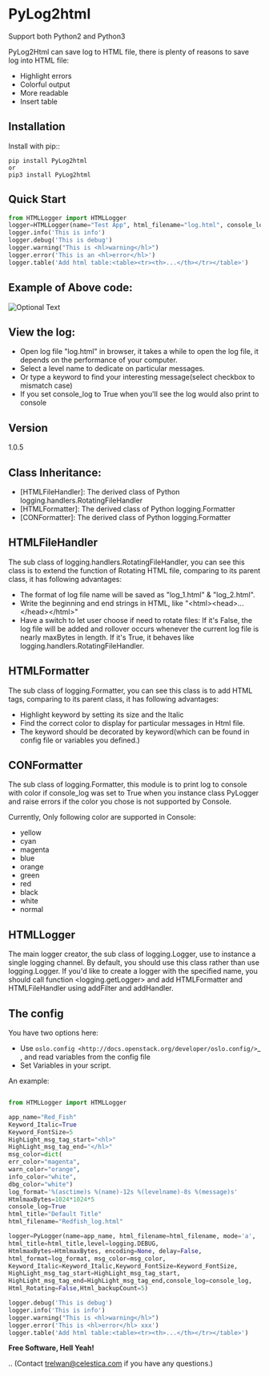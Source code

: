 PyLog2html
==========

Support both Python2 and Python3

PyLog2Html can save log to HTML file, there is plenty of reasons to save log into HTML file:

* Highlight errors
* Colorful output
* More readable
* Insert table

Installation
------------

Install with pip::

    pip install PyLog2html
    or
    pip3 install PyLog2html

Quick Start
-----------

```python
from HTMLLogger import HTMLLogger
logger=HTMLLogger(name="Test App", html_filename="log.html", console_log=True)
logger.info('This is info')
logger.debug('This is debug')
logger.warning("This is <hl>warning</hl>")
logger.error('This is an <hl>error</hl>')
logger.table('Add html table:<table><tr><th>...</th></tr></table>')
```

Example of Above code:
-------------
![Optional Text](../master/img/log.jpg)

View the log:
-------------

* Open log file "log.html" in browser, it takes a while to open the log file, it depends on the performance of your computer.
* Select a level name to dedicate on particular messages.
* Or type a keyword to find your interesting message(select checkbox to mismatch case)
* If you set console_log to True when you'll see the log would also print to console

Version
-------

1.0.5

Class Inheritance:
------------------

* [HTMLFileHandler]: The derived class of Python logging.handlers.RotatingFileHandler
* [HTMLFormatter]: The derived class of Python logging.Formatter
* [CONFormatter]: The derived class of Python logging.Formatter


HTMLFileHandler
---------------

The sub class of logging.handlers.RotatingFileHandler, you can see this class is to extend the function of Rotating HTML file, comparing to its parent class, it has following advantages:

* The format of log file name will be saved as "log_1.html" & "log_2.html". 
* Write the beginning and end strings in HTML, like "\<html>\<head>...\</head>\</html>"
* Have a switch to let user choose if need to rotate files: If it's False, the log file will be added and rollover occurs whenever the current log file is nearly maxBytes in length. If it's True, it behaves like logging.handlers.RotatingFileHandler.


HTMLFormatter
-------------

The sub class of logging.Formatter, you can see this class is to add HTML tags, comparing to its parent class, it has following advantages:

* Highlight keyword by setting its size and the Italic
* Find the correct color to display for particular messages in Html file.
* The keyword should be decorated by <hl>keyword</hl>(which can be found in config file or variables you defined.)

CONFormatter
------------

The sub class of logging.Formatter, this module is to print log to console with color if console_log was set to True when you instance class PyLogger and raise errors if the color you chose is not supported by Console.

Currently, Only following color are supported in Console:

 * yellow
 * cyan
 * magenta
 * blue
 * orange
 * green
 * red
 * black
 * white
 * normal

HTMLLogger
----------
The main logger creator, the sub class of logging.Logger, use to instance a single logging channel. By default, you should use this class rather than use logging.Logger. If you'd like to create a logger with the specified name, you should call function <logging.getLogger> and add HTMLFormatter and HTMLFileHandler using addFilter and addHandler.

The config
----------

You have two options here: 

* Use `oslo.config <http://docs.openstack.org/developer/oslo.config/>`_ , and read variables from the config file
* Set Variables in your script.

An example:

```python

from HTMLLogger import HTMLLogger

app_name="Red_Fish"
Keyword_Italic=True
Keyword_FontSize=5
HighLight_msg_tag_start="<hl>"
HighLight_msg_tag_end="</hl>"
msg_color=dict(
err_color="magenta",
warn_color="orange",
info_color="white",
dbg_color="white")
log_format='%(asctime)s %(name)-12s %(levelname)-8s %(message)s'
HtmlmaxBytes=1024*1024*5
console_log=True
html_title="Default Title"
html_filename="Redfish_log.html"

logger=PyLogger(name=app_name, html_filename=html_filename, mode='a',
html_title=html_title,level=logging.DEBUG,
HtmlmaxBytes=HtmlmaxBytes, encoding=None, delay=False,
html_format=log_format, msg_color=msg_color,
Keyword_Italic=Keyword_Italic,Keyword_FontSize=Keyword_FontSize,
HighLight_msg_tag_start=HighLight_msg_tag_start,
HighLight_msg_tag_end=HighLight_msg_tag_end,console_log=console_log,
Html_Rotating=False,Html_backupCount=5)

logger.debug('This is debug')
logger.info('This is info')
logger.warning("This is <hl>warning</hl>")
logger.error('This is <hl>error</hl> xxx')
logger.table('Add html table:<table><tr><th>...</th></tr></table>')
```

**Free Software, Hell Yeah!**

.. (Contact trelwan@celestica.com if you have any questions.)

